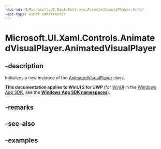 ```yaml
---
-api-id: M:Microsoft.UI.Xaml.Controls.AnimatedVisualPlayer.#ctor
-api-type: winrt constructor
---
```


<!-- Method syntax.
public AnimatedVisualPlayer.AnimatedVisualPlayer()
-->

# Microsoft.UI.Xaml.Controls.AnimatedVisualPlayer.AnimatedVisualPlayer

## -description

Initializes a new instance of the [AnimatedVisualPlayer](animatedvisualplayer.md) class.

**This documentation applies to WinUI 2 for UWP** (for [WinUI](/windows/apps/winui/winui3/) in the [Windows App SDK](/windows/apps/windows-app-sdk/), see the **[Windows App SDK namespaces](/windows/windows-app-sdk/api/winrt/)**).

## -remarks

## -see-also

## -examples

